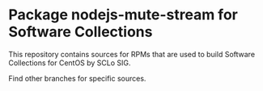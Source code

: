 # Package nodejs-mute-stream for Software Collections

This repository contains sources for RPMs that are used
to build Software Collections for CentOS by SCLo SIG.

Find other branches for specific sources.
